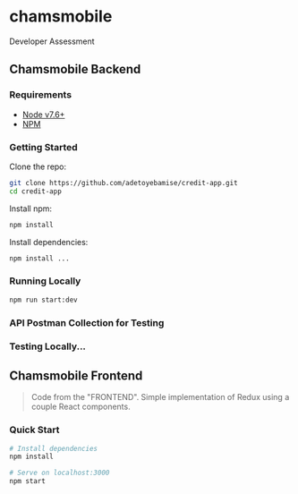 # chamsmobile
Developer Assessment
## Chamsmobile Backend 

### Requirements

 - [Node v7.6+](https://nodejs.org/en/download/current/)
 - [NPM](https://yarnpkg.com/en/docs/install)

### Getting Started

Clone the repo:

```bash
git clone https://github.com/adetoyebamise/credit-app.git
cd credit-app
```
Install npm:

```bash
npm install
```

Install dependencies:

```bash
npm install ...
```

### Running Locally

```bash
npm run start:dev
```

### API Postman Collection for Testing

### Testing Locally...

## Chamsmobile Frontend 

> Code from the "FRONTEND". Simple implementation of Redux using a couple React components.

### Quick Start

```bash
# Install dependencies
npm install

# Serve on localhost:3000
npm start
```

